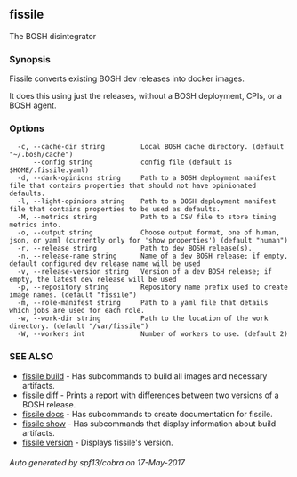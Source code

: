 ## fissile

The BOSH disintegrator

### Synopsis



Fissile converts existing BOSH dev releases into docker images.

It does this using just the releases, without a BOSH deployment, CPIs, or a BOSH 
agent.


### Options

```
  -c, --cache-dir string         Local BOSH cache directory. (default "~/.bosh/cache")
      --config string            config file (default is $HOME/.fissile.yaml)
  -d, --dark-opinions string     Path to a BOSH deployment manifest file that contains properties that should not have opinionated defaults.
  -l, --light-opinions string    Path to a BOSH deployment manifest file that contains properties to be used as defaults.
  -M, --metrics string           Path to a CSV file to store timing metrics into.
  -o, --output string            Choose output format, one of human, json, or yaml (currently only for 'show properties') (default "human")
  -r, --release string           Path to dev BOSH release(s).
  -n, --release-name string      Name of a dev BOSH release; if empty, default configured dev release name will be used
  -v, --release-version string   Version of a dev BOSH release; if empty, the latest dev release will be used
  -p, --repository string        Repository name prefix used to create image names. (default "fissile")
  -m, --role-manifest string     Path to a yaml file that details which jobs are used for each role.
  -w, --work-dir string          Path to the location of the work directory. (default "/var/fissile")
  -W, --workers int              Number of workers to use. (default 2)
```

### SEE ALSO
* [fissile build](fissile_build.md)	 - Has subcommands to build all images and necessary artifacts.
* [fissile diff](fissile_diff.md)	 - Prints a report with differences between two versions of a BOSH release.
* [fissile docs](fissile_docs.md)	 - Has subcommands to create documentation for fissile.
* [fissile show](fissile_show.md)	 - Has subcommands that display information about build artifacts.
* [fissile version](fissile_version.md)	 - Displays fissile's version.

###### Auto generated by spf13/cobra on 17-May-2017

